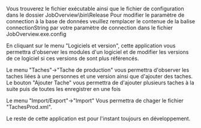 Vous trouverez le fichier exécutable ainsi que le fichier de configuration dans le dossier JobOverview\bin\Release
Pour modifier le paramètre de connection à la base de données veuillez remplacer le contenue de la balise connectionString par votre paramètre de connection dans le fichier JobOverview.exe.config

En cliquant sur le menu "Logiciels et version", cette application vous permettra d'observer les modules d'un logiciel et de modifier les versions de ce logiciel si ces versions de sont plus référencés.

Le menu "Taches"->"Tache de production" vous permettra d'observer les taches liées à une personnes et une version ainsi que d'ajouter des taches.
Le bouton "Ajouter Tache" vous permettra de d'ajouter plusieurs taches à la suite puis de toutes les enregistrer en une fois

Le menu "Import/Export"->"Import" Vous permettra de chager le fichier "TachesProd.xml".

Le reste de cette application est pour l'instant toujours en développement.
